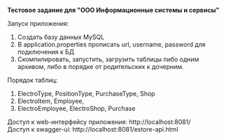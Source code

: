 **Тестовое задание для "ООО Информационные системы и сервисы"**

Запуск приложения:
1. Создать базу данных MySQL
2. В application.properties прописать url, username, password для подключения к БД
3. Скомпилировать, запустить, загрузить таблицы либо одним архивом, либо в порядке от родительских к дочерним.

Порядок таблиц: 
1. ElectroType, PositionType, PurchaseType, Shop
2. ElectroItem, Employee,
3. ElectroEmployee, ElectroShop, Purchase


 Доступ к web-интерфейсу приложения: http://localhost:8081/  
 Доступ к swagger-ui:  http://localhost:8081/estore-api.html